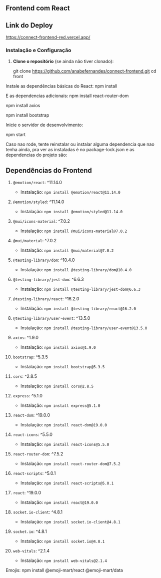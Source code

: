 ## Frontend com React

## Link do Deploy
https://connect-frontend-red.vercel.app/

### Instalação e Configuração

1. **Clone o repositório** (se ainda não tiver clonado):

   git clone https://github.com/anabefernandes/connect-frontend.git
   cd front

Instale as dependências básicas do React:
npm install

E as dependencias adicionais:
npm install react-router-dom

npm install axios

npm install bootstrap

Inicie o servidor de desenvolvimento:

npm start

Caso nao rode, tente reinstalar ou instalar alguma dependencia que nao tenha ainda, pra ver as instaladas é no package-lock.json e as dependencias do projeto são:

## Dependências do Frontend

1. `@emotion/react`: ^11.14.0
   - Instalação: `npm install @emotion/react@11.14.0`
2. `@emotion/styled`: ^11.14.0
   - Instalação: `npm install @emotion/styled@11.14.0`
3. `@mui/icons-material`: ^7.0.2
   - Instalação: `npm install @mui/icons-material@7.0.2`
4. `@mui/material`: ^7.0.2
   - Instalação: `npm install @mui/material@7.0.2`
5. `@testing-library/dom`: ^10.4.0
   - Instalação: `npm install @testing-library/dom@10.4.0`
6. `@testing-library/jest-dom`: ^6.6.3
   - Instalação: `npm install @testing-library/jest-dom@6.6.3`
7. `@testing-library/react`: ^16.2.0
   - Instalação: `npm install @testing-library/react@16.2.0`
8. `@testing-library/user-event`: ^13.5.0
   - Instalação: `npm install @testing-library/user-event@13.5.0`
9. `axios`: ^1.9.0
   - Instalação: `npm install axios@1.9.0`
10. `bootstrap`: ^5.3.5

    - Instalação: `npm install bootstrap@5.3.5`

11. `cors`: ^2.8.5

    - Instalação: `npm install cors@2.8.5`

12. `express`: ^5.1.0

    - Instalação: `npm install express@5.1.0`

13. `react-dom`: ^19.0.0

    - Instalação: `npm install react-dom@19.0.0`

14. `react-icons`: ^5.5.0

    - Instalação: `npm install react-icons@5.5.0`

15. `react-router-dom`: ^7.5.2

    - Instalação: `npm install react-router-dom@7.5.2`

16. `react-scripts`: ^5.0.1

    - Instalação: `npm install react-scripts@5.0.1`

17. `react`: ^19.0.0

    - Instalação: `npm install react@19.0.0`

18. `socket.io-client`: ^4.8.1

    - Instalação: `npm install socket.io-client@4.8.1`

19. `socket.io`: ^4.8.1

    - Instalação: `npm install socket.io@4.8.1`

20. `web-vitals`: ^2.1.4
    - Instalação: `npm install web-vitals@2.1.4`

Emojis: npm install @emoji-mart/react @emoji-mart/data
